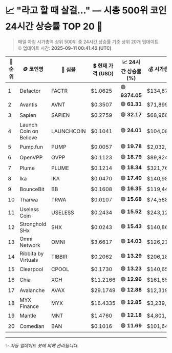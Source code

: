 
# 📈 "라고 할 때 살걸..." — 시총 500위 코인 24시간 상승률 TOP 20 🚀

> 매일 아침 시가총액 상위 500위 중 24시간 상승률 기준 상위 20개 업데이트  
> ⏰ 업데이트 시간: **2025-09-11 00:41:42 (UTC)**

| 🔢 순위 | 🪙 코인명 | 🔣 심볼 | 💲 현재 가격 (USD) | 📈 24시간 상승률 (%) | 💰 시가총액 (USD) | 🔄 24시간 거래량 (USD) | 🔢 유통 공급량 |
|--------|----------|--------|-------------------|--------------------|--------------------|-----------------------|-------------------|
| 1 | Defactor | FACTR | $1.0625 | 🟢 **9374.05** | $134,870,191 | $307,198 | 126,937,459 |
| 2 | Avantis | AVNT | $0.3507 | 🟢 **61.31** | $71,899,528 | $342,401,922 | 205,000,000 |
| 3 | Sapien | SAPIEN | $0.2759 | 🟢 **32.17** | $68,968,611 | $69,874,949 | 250,000,000 |
| 4 | Launch Coin on Believe | LAUNCHCOIN | $0.1041 | 🟢 **24.01** | $104,081,821 | $77,303,647 | 999,874,290 |
| 5 | Pump.fun | PUMP | $0.0057 | 🟢 **19.78** | $2,032,378,076 | $495,182,503 | 354,000,000,000 |
| 6 | OpenVPP | OVPP | $0.1123 | 🟢 **18.79** | $89,824,245 | $2,249,399 | 800,000,000 |
| 7 | Plume | PLUME | $0.1214 | 🟢 **18.34** | $321,767,387 | $196,857,502 | 2,650,000,000 |
| 8 | Ika | IKA | $0.0470 | 🟢 **17.40** | $140,980,205 | $21,105,570 | 3,000,000,000 |
| 9 | BounceBit | BB | $0.1608 | 🟢 **16.35** | $119,448,845 | $114,880,916 | 742,680,824 |
| 10 | Tharwa | TRWA | $0.0107 | 🟢 **15.68** | $74,588,634 | $2,083,838 | 7,000,000,000 |
| 11 | Useless Coin | USELESS | $0.2434 | 🟢 **15.52** | $243,129,968 | $78,254,596 | 999,091,137 |
| 12 | Stronghold SHx | SHX | $0.0243 | 🟢 **15.43** | $140,869,892 | $2,162,405 | 5,793,905,044 |
| 13 | Omni Network | OMNI | $3.6617 | 🟢 **14.03** | $126,212,225 | $341,327,508 | 34,468,488 |
| 14 | Ribbita by Virtuals | TIBBIR | $0.2062 | 🟢 **13.29** | $206,184,578 | $1,860,433 | 1,000,000,000 |
| 15 | Clearpool | CPOOL | $0.1730 | 🟢 **13.23** | $140,651,416 | $6,562,633 | 812,946,755 |
| 16 | Chia | XCH | $11.2166 | 🟢 **12.96** | $161,650,695 | $6,125,801 | 14,411,726 |
| 17 | Avalanche | AVAX | $29.1749 | 🟢 **12.88** | $12,319,854,252 | $1,808,501,368 | 422,275,285 |
| 18 | MYX Finance | MYX | $16.4335 | 🟢 **12.85** | $3,239,242,799 | $360,776,941 | 197,111,680 |
| 19 | Mantle | MNT | $1.4760 | 🟢 **12.18** | $4,801,221,876 | $608,529,322 | 3,252,944,056 |
| 20 | Comedian | BAN | $0.1016 | 🟢 **11.69** | $101,645,242 | $14,704,004 | 999,961,859 |

---

✨ *자동 업데이트 봇에 의해 관리됩니다.*
